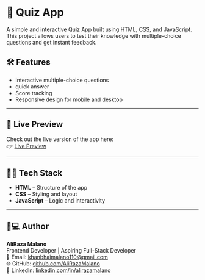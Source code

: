 # 🎯 Quiz App

A simple and interactive Quiz App built using HTML, CSS, and JavaScript. This project allows users to test their knowledge with multiple-choice questions and get instant feedback.

## 🛠️ Features

- Interactive multiple-choice questions
- quick answer
- Score tracking
- Responsive design for mobile and desktop

---

## 🚀 Live Preview

Check out the live version of the app here:  
👉 [Live Preview](https://aliraza-malano.github.io/Simple_QUIZ/)

---

## 🧑‍💻 Tech Stack

- **HTML** – Structure of the app  
- **CSS** – Styling and layout  
- **JavaScript** – Logic and interactivity

---

## 👨💻 Author

**AliRaza Malano**  
Frontend Developer | Aspiring Full-Stack Developer  
📧 Email: khanbhaimalano110@gmail.com  
🌐 GitHub: [github.com/AliRazaMalano](https://github.com/AliRaza-Malano)  
🔗 LinkedIn: [linkedin.com/in/alirazamalano](linkedin.com/in/aliraza-malano-bb4898361)


